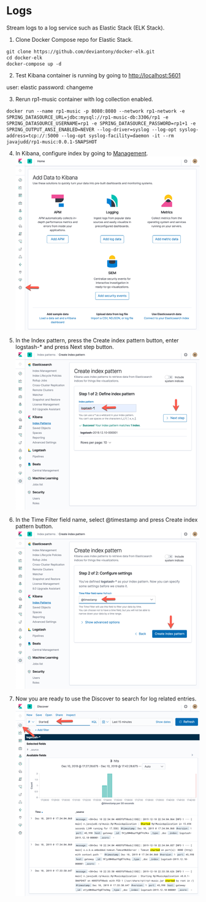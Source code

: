 # Logs

Stream logs to a log service such as Elastic Stack (ELK Stack).

1. Clone Docker Compose repo for Elastic Stack.
```
git clone https://github.com/deviantony/docker-elk.git
cd docker-elk
docker-compose up -d
```

2. Test Kibana container is running by going to [http://localhost:5601](http://localhost:5601)

user: elastic
password: changeme

3. Rerun rp1-music container with log collection enabled.
```
docker run --name rp1-music -p 8080:8080 --network rp1-network -e SPRING_DATASOURCE_URL=jdbc:mysql://rp1-music-db:3306/rp1 -e SPRING_DATASOURCE_USERNAME=rp1 -e SPRING_DATASOURCE_PASSWORD=rp1+1 -e SPRING_OUTPUT_ANSI_ENABLED=NEVER --log-driver=syslog --log-opt syslog-address=tcp://:5000 --log-opt syslog-facility=daemon -it --rm javajudd/rp1-music:0.0.1-SNAPSHOT
```

4. In Kibana, configure index by going to [Management](http://localhost:5601/app/kibana#/management?_g=()).
![Index pattern](images/kibana-management.png)

5. In the Index pattern, press the Create index pattern button, enter logstash-* and press Next step button.
![Index pattern](images/kibana-index-pattern.png)

6. In the Time Filter field name, select @timestamp and press Create index pattern button.
![Time Filter field](images/kibana-timestamp.png)

7. Now you are ready to use the Discover to search for log related entries.
![Search](images/kibana-search.png)